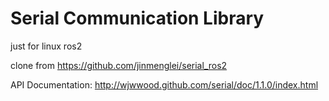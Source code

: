 # Serial Communication Library
just for linux ros2


clone from https://github.com/jinmenglei/serial_ros2

API Documentation: http://wjwwood.github.com/serial/doc/1.1.0/index.html
